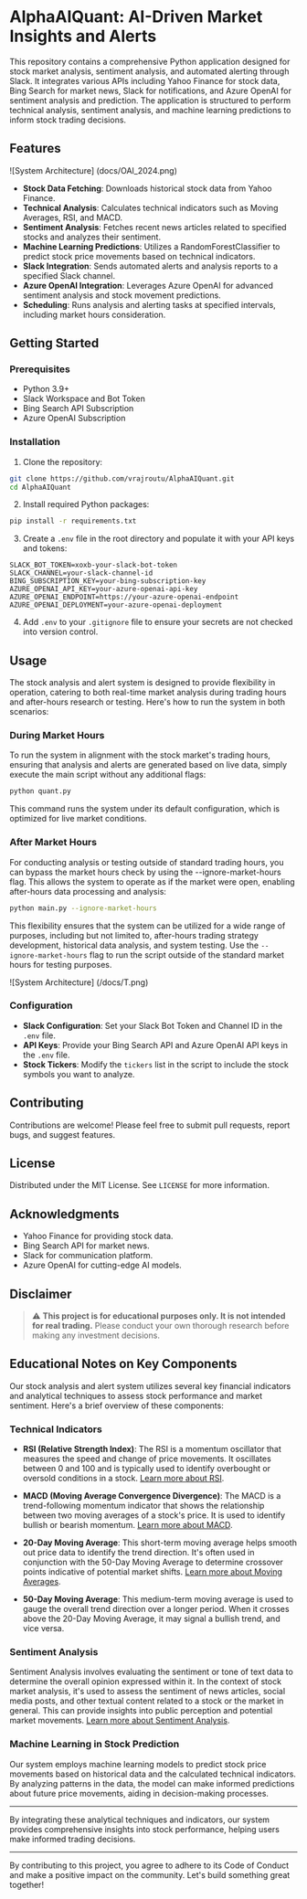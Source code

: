 # AlphaAIQuant: AI-Driven Market Insights and Alerts
   
This repository contains a comprehensive Python application designed for stock market analysis, sentiment analysis, and automated alerting through Slack. It integrates various APIs including Yahoo Finance for stock data, Bing Search for market news, Slack for notifications, and Azure OpenAI for sentiment analysis and prediction. The application is structured to perform technical analysis, sentiment analysis, and machine learning predictions to inform stock trading decisions.  
   
## Features  

![System Architecture\] \(docs/OAI_2024.png)
   
- **Stock Data Fetching**: Downloads historical stock data from Yahoo Finance.  
- **Technical Analysis**: Calculates technical indicators such as Moving Averages, RSI, and MACD.  
- **Sentiment Analysis**: Fetches recent news articles related to specified stocks and analyzes their sentiment.  
- **Machine Learning Predictions**: Utilizes a RandomForestClassifier to predict stock price movements based on technical indicators.  
- **Slack Integration**: Sends automated alerts and analysis reports to a specified Slack channel.  
- **Azure OpenAI Integration**: Leverages Azure OpenAI for advanced sentiment analysis and stock movement predictions.  
- **Scheduling**: Runs analysis and alerting tasks at specified intervals, including market hours consideration.  
   
## Getting Started  
   
### Prerequisites  
   
- Python 3.9+  
- Slack Workspace and Bot Token  
- Bing Search API Subscription  
- Azure OpenAI Subscription  
   
### Installation  
   
1. Clone the repository:  
   
```bash  
git clone https://github.com/vrajroutu/AlphaAIQuant.git  
cd AlphaAIQuant  
```  
   
2. Install required Python packages:  
   
```bash  
pip install -r requirements.txt  
```  
   
3. Create a `.env` file in the root directory and populate it with your API keys and tokens:  
   
```plaintext  
SLACK_BOT_TOKEN=xoxb-your-slack-bot-token  
SLACK_CHANNEL=your-slack-channel-id  
BING_SUBSCRIPTION_KEY=your-bing-subscription-key  
AZURE_OPENAI_API_KEY=your-azure-openai-api-key  
AZURE_OPENAI_ENDPOINT=https://your-azure-openai-endpoint  
AZURE_OPENAI_DEPLOYMENT=your-azure-openai-deployment  
```  
   
4. Add `.env` to your `.gitignore` file to ensure your secrets are not checked into version control.  
   
## Usage  
     
The stock analysis and alert system is designed to provide flexibility in operation, catering to both real-time market analysis during trading hours and after-hours research or testing. Here's how to run the system in both scenarios:  
  
### During Market Hours  
  
To run the system in alignment with the stock market's trading hours, ensuring that analysis and alerts are generated based on live data, simply execute the main script without any additional flags:  
  
```bash  
python quant.py  
```

This command runs the system under its default configuration, which is optimized for live market conditions.

### After Market Hours
 
For conducting analysis or testing outside of standard trading hours, you can bypass the market hours check by using the --ignore-market-hours flag. This allows the system to operate as if the market were open, enabling after-hours data processing and analysis:

```bash 
python main.py --ignore-market-hours  
 ```
This flexibility ensures that the system can be utilized for a wide range of purposes, including but not limited to, after-hours trading strategy development, historical data analysis, and system testing.
Use the `--ignore-market-hours` flag to run the script outside of the standard market hours for testing purposes.  

![System Architecture\] \(/docs/T.png)



### Configuration  
   
- **Slack Configuration**: Set your Slack Bot Token and Channel ID in the `.env` file.  
- **API Keys**: Provide your Bing Search API and Azure OpenAI API keys in the `.env` file.  
- **Stock Tickers**: Modify the `tickers` list in the script to include the stock symbols you want to analyze.  
   
## Contributing  
   
Contributions are welcome! Please feel free to submit pull requests, report bugs, and suggest features.  
   
## License  
   
Distributed under the MIT License. See `LICENSE` for more information.  
   
## Acknowledgments  
   
- Yahoo Finance for providing stock data.  
- Bing Search API for market news.  
- Slack for communication platform.  
- Azure OpenAI for cutting-edge AI models.  
   
## Disclaimer  
  
> :warning: **This project is for educational purposes only. It is not intended for real trading.** Please conduct your own thorough research before making any investment decisions.  


## Educational Notes on Key Components  
  
Our stock analysis and alert system utilizes several key financial indicators and analytical techniques to assess stock performance and market sentiment. Here's a brief overview of these components:  
  
### Technical Indicators  
  
- **RSI (Relative Strength Index)**: The RSI is a momentum oscillator that measures the speed and change of price movements. It oscillates between 0 and 100 and is typically used to identify overbought or oversold conditions in a stock. [Learn more about RSI](https://www.investopedia.com/terms/r/rsi.asp).  
  
- **MACD (Moving Average Convergence Divergence)**: The MACD is a trend-following momentum indicator that shows the relationship between two moving averages of a stock's price. It is used to identify bullish or bearish momentum. [Learn more about MACD](https://www.investopedia.com/terms/m/macd.asp).  
  
- **20-Day Moving Average**: This short-term moving average helps smooth out price data to identify the trend direction. It's often used in conjunction with the 50-Day Moving Average to determine crossover points indicative of potential market shifts. [Learn more about Moving Averages](https://www.investopedia.com/terms/m/movingaverage.asp).  
  
- **50-Day Moving Average**: This medium-term moving average is used to gauge the overall trend direction over a longer period. When it crosses above the 20-Day Moving Average, it may signal a bullish trend, and vice versa.  
  
### Sentiment Analysis  
  
Sentiment Analysis involves evaluating the sentiment or tone of text data to determine the overall opinion expressed within it. In the context of stock market analysis, it's used to assess the sentiment of news articles, social media posts, and other textual content related to a stock or the market in general. This can provide insights into public perception and potential market movements. [Learn more about Sentiment Analysis](https://www.investopedia.com/terms/s/sentimentanalysis.asp).  
  
### Machine Learning in Stock Prediction  
  
Our system employs machine learning models to predict stock price movements based on historical data and the calculated technical indicators. By analyzing patterns in the data, the model can make informed predictions about future price movements, aiding in decision-making processes.  
  
---  
  
By integrating these analytical techniques and indicators, our system provides comprehensive insights into stock performance, helping users make informed trading decisions.  

---  
   
By contributing to this project, you agree to adhere to its Code of Conduct and make a positive impact on the community. Let's build something great together!
